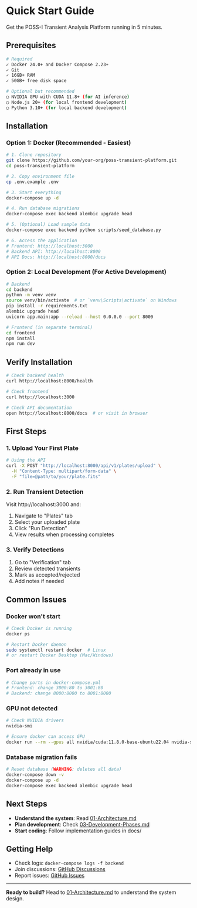 # Quick Start Guide

Get the POSS-I Transient Analysis Platform running in 5 minutes.

## Prerequisites

```bash
# Required
✓ Docker 24.0+ and Docker Compose 2.23+
✓ Git
✓ 16GB+ RAM
✓ 50GB+ free disk space

# Optional but recommended
◯ NVIDIA GPU with CUDA 11.8+ (for AI inference)
◯ Node.js 20+ (for local frontend development)
◯ Python 3.10+ (for local backend development)
```

## Installation

### Option 1: Docker (Recommended - Easiest)

```bash
# 1. Clone repository
git clone https://github.com/your-org/poss-transient-platform.git
cd poss-transient-platform

# 2. Copy environment file
cp .env.example .env

# 3. Start everything
docker-compose up -d

# 4. Run database migrations
docker-compose exec backend alembic upgrade head

# 5. (Optional) Load sample data
docker-compose exec backend python scripts/seed_database.py

# 6. Access the application
# Frontend: http://localhost:3000
# Backend API: http://localhost:8000
# API Docs: http://localhost:8000/docs
```

### Option 2: Local Development (For Active Development)

```bash
# Backend
cd backend
python -m venv venv
source venv/bin/activate  # or `venv\Scripts\activate` on Windows
pip install -r requirements.txt
alembic upgrade head
uvicorn app.main:app --reload --host 0.0.0.0 --port 8000

# Frontend (in separate terminal)
cd frontend
npm install
npm run dev
```

## Verify Installation

```bash
# Check backend health
curl http://localhost:8000/health

# Check frontend
curl http://localhost:3000

# Check API documentation
open http://localhost:8000/docs  # or visit in browser
```

## First Steps

### 1. Upload Your First Plate

```bash
# Using the API
curl -X POST "http://localhost:8000/api/v1/plates/upload" \
  -H "Content-Type: multipart/form-data" \
  -F "file=@path/to/your/plate.fits"
```

### 2. Run Transient Detection

Visit http://localhost:3000 and:
1. Navigate to "Plates" tab
2. Select your uploaded plate
3. Click "Run Detection"
4. View results when processing completes

### 3. Verify Detections

1. Go to "Verification" tab
2. Review detected transients
3. Mark as accepted/rejected
4. Add notes if needed

## Common Issues

### Docker won't start
```bash
# Check Docker is running
docker ps

# Restart Docker daemon
sudo systemctl restart docker  # Linux
# or restart Docker Desktop (Mac/Windows)
```

### Port already in use
```bash
# Change ports in docker-compose.yml
# Frontend: change 3000:80 to 3001:80
# Backend: change 8000:8000 to 8001:8000
```

### GPU not detected
```bash
# Check NVIDIA drivers
nvidia-smi

# Ensure docker can access GPU
docker run --rm --gpus all nvidia/cuda:11.8.0-base-ubuntu22.04 nvidia-smi
```

### Database migration fails
```bash
# Reset database (WARNING: deletes all data)
docker-compose down -v
docker-compose up -d
docker-compose exec backend alembic upgrade head
```

## Next Steps

- **Understand the system**: Read [01-Architecture.md](01-Architecture.md)
- **Plan development**: Check [03-Development-Phases.md](03-Development-Phases.md)
- **Start coding**: Follow implementation guides in docs/

## Getting Help

- Check logs: `docker-compose logs -f backend`
- Join discussions: [GitHub Discussions](TBD)
- Report issues: [GitHub Issues](TBD)

---

**Ready to build?** Head to [01-Architecture.md](01-Architecture.md) to understand the system design.

